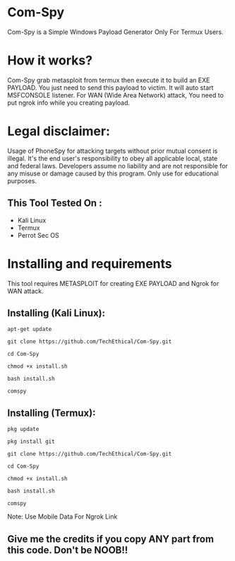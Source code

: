 # Com-Spy
Com-Spy is a Simple Windows Payload Generator Only For Termux Users.

# How it works?
<p>Com-Spy grab metasploit from termux then execute it to build an EXE PAYLOAD. You just need to send this payload to victim. It will auto start MSFCONSOLE listener. For WAN (Wide Area Network) attack, You need to put ngrok info while you creating payload. </p>

# Legal disclaimer:
<p>Usage of PhoneSpy for attacking targets without prior mutual consent is illegal. It's the end user's responsibility to obey all applicable local, state and federal laws. Developers assume no liability and are not responsible for any misuse or damage caused by this program. Only use for educational purposes.</p>

## This Tool Tested On :
<ul>
  <li>Kali Linux</li>
  <li>Termux</li>
  <li>Perrot Sec OS</li>
</ul>

# Installing and requirements
<p>This tool requires METASPLOIT for creating EXE PAYLOAD and Ngrok for WAN attack. 

## Installing (Kali Linux):

```
apt-get update

git clone https://github.com/TechEthical/Com-Spy.git

cd Com-Spy

chmod +x install.sh

bash install.sh

comspy
```


## Installing (Termux):

```
pkg update

pkg install git

git clone https://github.com/TechEthical/Com-Spy.git

cd Com-Spy

chmod +x install.sh

bash install.sh

comspy
```
Note: Use Mobile Data For Ngrok Link

## Give me the credits if you copy ANY part from this code. Don't be NOOB!!
